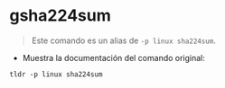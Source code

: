 # gsha224sum

> Este comando es un alias de `-p linux sha224sum`.

- Muestra la documentación del comando original:

`tldr -p linux sha224sum`

